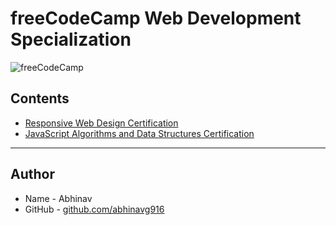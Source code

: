 # freeCodeCamp Web Development Specialization

![freeCodeCamp](https://upload.wikimedia.org/wikipedia/commons/3/39/FreeCodeCamp_logo.png)

## Contents

- [Responsive Web Design Certification](https://github.com/abhinavg916/freeCodeCamp-web-development/tree/master/Responsive%20Web%20Design)
- [JavaScript Algorithms and Data Structures Certification](https://github.com/abhinavg916/freeCodeCamp-web-development/tree/master/Javascript%20Data%20Structures%20and%20Algorithms)

---

## Author

- Name - Abhinav
- GitHub - [github.com/abhinavg916](https://github.com/abhinavg916)
